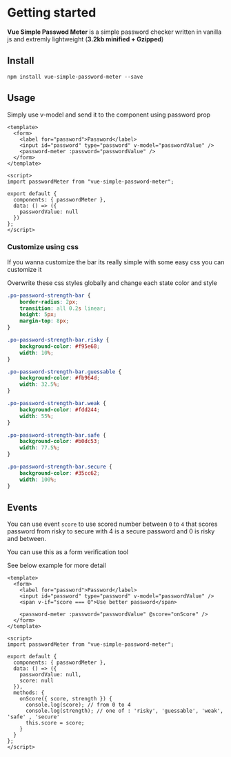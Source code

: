 # Getting started

**Vue Simple Passwod Meter** is a simple password checker written in vanilla js and extremly lightweight (**3.2kb minified + Gzipped**)


## Install

`npm install vue-simple-password-meter --save`

## Usage

Simply use v-model and send it to the component using password prop

```vue
<template>
  <form>
    <label for="password">Password</label>
    <input id="password" type="password" v-model="passwordValue" />
    <password-meter :password="passwordValue" />
  </form>
</template>

<script>
import passwordMeter from "vue-simple-password-meter";

export default {
  components: { passwordMeter },
  data: () => ({
    passwordValue: null
  })
};
</script>
```

### Customize using css

If you wanna customize the bar its really simple with some easy css you can customize it

Overwrite these css styles globally and change each state color and style

```css
.po-password-strength-bar {
    border-radius: 2px;
    transition: all 0.2s linear;
    height: 5px;
    margin-top: 8px;
}

.po-password-strength-bar.risky {
    background-color: #f95e68;
    width: 10%;
}

.po-password-strength-bar.guessable {
    background-color: #fb964d;
    width: 32.5%;
}

.po-password-strength-bar.weak {
    background-color: #fdd244;
    width: 55%;
}

.po-password-strength-bar.safe {
    background-color: #b0dc53;
    width: 77.5%;
}

.po-password-strength-bar.secure {
    background-color: #35cc62;
    width: 100%;
}
```

## Events

You can use event `score` to use scored number between `0` to `4` that scores password from risky to secure with 4 is a secure password and 0 is risky and between.

You can use this as a form verification tool

See below example for more detail

```vue
<template>
  <form>
    <label for="password">Password</label>
    <input id="password" type="password" v-model="passwordValue" />
    <span v-if="score === 0">Use better password</span>

    <password-meter :password="passwordValue" @score="onScore" />
  </form>
</template>

<script>
import passwordMeter from "vue-simple-password-meter";

export default {
  components: { passwordMeter },
  data: () => ({
    passwordValue: null,
    score: null
  }),
  methods: {
    onScore({ score, strength }) {
      console.log(score); // from 0 to 4
      console.log(strength); // one of : 'risky', 'guessable', 'weak', 'safe' , 'secure' 
      this.score = score;
    }
  }
};
</script>
```


